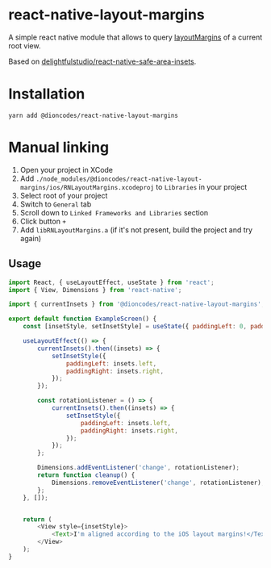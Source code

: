 # react-native-layout-margins

A simple react native module that allows to query [layoutMargins](https://developer.apple.com/design/human-interface-guidelines/ios/visual-design/adaptivity-and-layout/) of a current root view.

Based on [delightfulstudio/react-native-safe-area-insets](https://github.com/DelightfulStudio/react-native-safe-area-insets).

# Installation

`yarn add @dioncodes/react-native-layout-margins`

# Manual linking
1. Open your project in XCode
1. Add `./node_modules/@dioncodes/react-native-layout-margins/ios/RNLayoutMargins.xcodeproj` to `Libraries` in your project
1. Select root of your project
1. Switch to `General` tab
1. Scroll down to `Linked Frameworks and Libraries` section
1. Click button `+`
1. Add `libRNLayoutMargins.a` (if it's not present, build the project and try again)

## Usage

```javascript
import React, { useLayoutEffect, useState } from 'react';
import { View, Dimensions } from 'react-native';

import { currentInsets } from '@dioncodes/react-native-layout-margins';

export default function ExampleScreen() {
	const [insetStyle, setInsetStyle] = useState({ paddingLeft: 0, paddingRight: 0 });

	useLayoutEffect(() => {
		currentInsets().then((insets) => {
			setInsetStyle({
				paddingLeft: insets.left,
				paddingRight: insets.right,
			});
		});

		const rotationListener = () => {
			currentInsets().then((insets) => {
				setInsetStyle({
					paddingLeft: insets.left,
					paddingRight: insets.right,
				});
			});
		};

		Dimensions.addEventListener('change', rotationListener);
		return function cleanup() {
			Dimensions.removeEventListener('change', rotationListener);
		};
	}, []);


	return (
		<View style={insetStyle}>
			<Text>I'm aligned according to the iOS layout margins!</Text>
		</View>
	);
}
```
